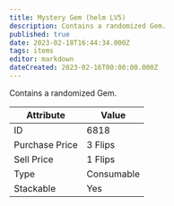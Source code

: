 ```yaml
---
title: Mystery Gem (helm LV5)
description: Contains a randomized Gem.
published: true
date: 2023-02-18T16:44:34.000Z
tags: items
editor: markdown
dateCreated: 2023-02-16T00:00:00.000Z
---
```


Contains a randomized Gem.

|Attribute|Value|
|-|-|
|ID|6818|
|Purchase Price|3 Flips|
|Sell Price|1 Flips|
|Type|Consumable|
|Stackable|Yes|

